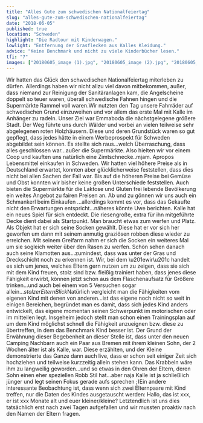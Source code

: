 ```yaml
---
title: "Alles Gute zum schwedischen Nationalfeiertag"
slug: "alles-gute-zum-schwedischen-nationalfeiertag"
date: "2018-06-05"
published: true
location: "Schweden"
highlight: "Die Radtour mit Kinderwagen."
lowlight: "Entfernung der Grasflecken aus Kalles Kleidung."
advice: "Keine Benchmark und nicht zu viele Kinderbücher lesen."
tfi: "7"
images: ["20180605_image (1).jpg", "20180605_image (2).jpg", "20180605_image (3).jpg", "20180605_image (4).jpg", "20180605_image (5).jpg", "20180605_image (6).jpg", "20180605_image (7).jpg", "20180605_image (8).jpg", "20180605_image (9).jpg", "20180605_image (10).jpg", "20180605_image (11).jpg", "20180605_image (12).jpg", "20180605_image (13).jpg"]
---
```


Wir hatten das Glück den schwedischen Nationalfeiertag miterleben zu dürfen. Allerdings haben wir nicht allzu viel davon mitbekommen, außer, dass niemand zur Reinigung der Sanitäranlagen kam, die Angelscheine doppelt so teuer waren, überall schwedische Fahnen hingen und die Supermärkte Rammel voll waren.Wir nutzten den Tag unsere Fahrräder auf schwedischen Grund einzuweihen und vor allem das erste Mal mit Kalle im Anhänger zu radeln. Unser Ziel war Emmaboda die nächstgelegene größere Stadt. Der Weg führte uns durch Wälder und vorbei an vielen teilweise sehr abgelegenen roten Holzhäusern. Diese und deren Grundstück waren so gut gepflegt, dass jedes hätte in einem Werbeprospekt für Schweden abgebildet sein können. Es stellte sich raus...welch Überraschung, dass alles geschlossen war...außer die Supermärkte. Also hielten wir vor einem Coop und kauften uns natürlich eine Zimtschnecke..mjam. Apropos Lebensmittel einkaufen in Schweden. Wir hatten viel höhere Preise als in Deutschland erwartet, konnten aber glücklicherweise feststellen, dass dies nicht bei allen Sachen der Fall war. Bis auf die höheren Preise bei Gemüse und Obst konnten wir bisher keine großen Unterschiede feststellen. Auch bieten die Supermärkte für die Laktose und Gluten frei lebende Bevölkerung ein weites Angebot zu fairen Preisen an. Ab und zu gönnen wir uns auch ein Schmankerl beim Einkaufen ...allerdings kommt es vor, dass das Gekaufte nicht den Erwartungen entspricht...näheres könnte Uwe berichten. Kalle hat ein neues Spiel für sich entdeckt. Die riesengroße, extra für ihn mitgeführte Decke dient dabei als Startpunkt. Man braucht etwas zum werfen und Platz. Als Objekt hat er sich seine Socken gewählt. Diese hat er vor sich her geworfen um dann mit seinem anmutig graziösen robben diese wieder zu erreichen. Mit seinem Greifarm nahm er sich die Socken ein weiteres Mal um sie sogleich weiter über den Rasen zu werfen. Schön sehen danach auch seine Klamotten aus...zumindest, dass was unter der Gras und Dreckschicht noch zu erkennen ist. Wir, bei dem \u201ewir\u201c handelt es sich um jenes, welches Eltern gern nutzen um zu zeigen, dass sie sich mit dem Kind freuen, stolz sind bzw. fleißig trainiert haben, dass jenes diese Fähigkeit erwirbt, können jetzt schon aus dem Flaschenaufsatz für Größere trinken...und auch bei einem von 5 Versuchen sogar allein...*stolzerElternBlick*Natürlich vergleicht man die Fähigkeiten vom eigenen Kind mit denen von anderen...ist das eigene noch nicht so weit in einigen Bereichen, begründet man es damit, dass sich jedes Kind anders entwickelt, das eigene momentan seinen Schwerpunkt im motorischen oder im mitteilen legt. Insgeheim jedoch stellt man schon einen Trainingsplan auf um dem Kind möglichst schnell die Fähigkeit anzueignen bzw. diese zu übertreffen, in dem das Benchmark Kind besser ist. Der Grund der Erwähnung dieser Begebenheit an dieser Stelle ist, dass unter den neuen Camping Nachbarn auch ein Paar aus Bremen mit ihrem kleinen Sohn, der 2 Wochen älter ist als Kalle, war. Diese erzählten, und der Kleine demonstrierte das Ganze dann auch live, dass er schon seit einiger Zeit sich hochziehen und teilweise kurzzeitig allein stehen kann. Das Krabbeln wäre ihm zu langweilig geworden...und so etwas in den Ohren der Eltern, deren Sohn einen eher speziellen Robb Stil hat...aber naja Kalle ist ja schließlich jünger und legt seinen Fokus gerade aufs sprechen ;)Ein andere interessante Beobachtung ist, dass wenn sich zwei Elternpaare mit Kind treffen, nur die Daten des Kindes ausgetauscht werden: Hallo, das ist xxx, er ist xxx Monate alt und euer kleiner/kleine? Letztendlich ist uns dies tatsächlich erst nach zwei Tagen aufgefallen und wir mussten proaktiv nach den Namen der Eltern fragen.